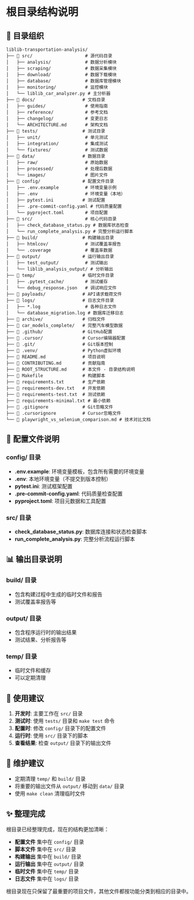 # 根目录结构说明

## 📁 目录组织

```
liblib-transportation-analysis/
├── 📁 src/                    # 源代码目录
│   ├── analysis/             # 数据分析模块
│   ├── scraping/             # 数据采集模块
│   ├── download/             # 数据下载模块
│   ├── database/             # 数据库管理模块
│   ├── monitoring/           # 监控模块
│   └── liblib_car_analyzer.py # 主分析器
├── 📁 docs/                  # 文档目录
│   ├── guides/               # 使用指南
│   ├── reference/            # 参考文档
│   ├── changelog/            # 变更日志
│   └── ARCHITECTURE.md       # 架构文档
├── 📁 tests/                 # 测试目录
│   ├── unit/                 # 单元测试
│   ├── integration/          # 集成测试
│   └── fixtures/             # 测试数据
├── 📁 data/                  # 数据目录
│   ├── raw/                  # 原始数据
│   ├── processed/            # 处理后数据
│   └── images/               # 图片文件
├── 📁 config/                # 配置文件目录
│   ├── .env.example          # 环境变量示例
│   ├── .env                  # 环境变量（本地）
│   ├── pytest.ini           # 测试配置
│   ├── .pre-commit-config.yaml # 代码质量配置
│   └── pyproject.toml        # 项目配置
├── 📁 src/                    # 核心代码目录
│   ├── check_database_status.py # 数据库状态检查
│   └── run_complete_analysis.py # 完整分析运行脚本
├── 📁 build/                 # 构建输出目录
│   ├── htmlcov/              # 测试覆盖率报告
│   └── .coverage             # 覆盖率数据
├── 📁 output/                # 运行输出目录
│   ├── test_output/          # 测试输出
│   └── liblib_analysis_output/ # 分析输出
├── 📁 temp/                  # 临时文件目录
│   ├── .pytest_cache/        # 测试缓存
│   └── debug_response.json   # 调试响应文件
├── 📁 payloads/              # API请求载荷文件
├── 📁 logs/                  # 日志文件目录
│   ├── *.log                 # 各种日志文件
│   └── database_migration.log # 数据库迁移日志
├── 📁 archive/               # 归档文件
├── 📁 car_models_complete/   # 完整汽车模型数据
├── 📁 .github/               # GitHub配置
├── 📁 .cursor/               # Cursor编辑器配置
├── 📁 .git/                  # Git版本控制
├── 📁 .venv/                 # Python虚拟环境
├── 📄 README.md              # 项目说明
├── 📄 CONTRIBUTING.md        # 贡献指南
├── 📄 ROOT_STRUCTURE.md      # 本文件 - 目录结构说明
├── 📄 Makefile               # 构建脚本
├── 📄 requirements.txt       # 生产依赖
├── 📄 requirements-dev.txt   # 开发依赖
├── 📄 requirements-test.txt  # 测试依赖
├── 📄 requirements-minimal.txt # 最小依赖
├── 📄 .gitignore             # Git忽略文件
├── 📄 .cursorignore          # Cursor忽略文件
└── 📄 playwright_vs_selenium_comparison.md # 技术对比文档
```

## 🔧 配置文件说明

### config/ 目录
- **.env.example**: 环境变量模板，包含所有需要的环境变量
- **.env**: 本地环境变量（不提交到版本控制）
- **pytest.ini**: 测试框架配置
- **.pre-commit-config.yaml**: 代码质量检查配置
- **pyproject.toml**: 项目元数据和工具配置

### src/ 目录
- **check_database_status.py**: 数据库连接和状态检查脚本
- **run_complete_analysis.py**: 完整分析流程运行脚本

## 📊 输出目录说明

### build/ 目录
- 包含构建过程中生成的临时文件和报告
- 测试覆盖率报告等

### output/ 目录
- 包含程序运行时的输出结果
- 测试结果、分析报告等

### temp/ 目录
- 临时文件和缓存
- 可以定期清理

## 🚀 使用建议

1. **开发时**: 主要工作在 `src/` 目录
2. **测试时**: 使用 `tests/` 目录和 `make test` 命令
3. **配置时**: 修改 `config/` 目录下的配置文件
4. **运行时**: 使用 `src/` 目录下的脚本
5. **查看结果**: 检查 `output/` 目录下的输出文件

## 🧹 维护建议

- 定期清理 `temp/` 和 `build/` 目录
- 将重要的输出文件从 `output/` 移动到 `data/` 目录
- 使用 `make clean` 清理临时文件

## ✨ 整理完成

根目录已经整理完成，现在的结构更加清晰：

- **配置文件** 集中在 `config/` 目录
- **脚本文件** 集中在 `src/` 目录  
- **构建输出** 集中在 `build/` 目录
- **运行输出** 集中在 `output/` 目录
- **临时文件** 集中在 `temp/` 目录
- **日志文件** 集中在 `logs/` 目录

根目录现在只保留了最重要的项目文件，其他文件都按功能分类到相应的目录中。
